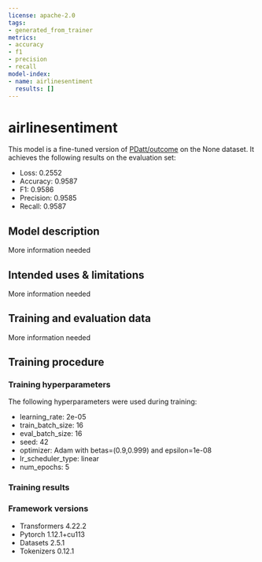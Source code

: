 ```yaml
---
license: apache-2.0
tags:
- generated_from_trainer
metrics:
- accuracy
- f1
- precision
- recall
model-index:
- name: airlinesentiment
  results: []
---
```


<!-- This model card has been generated automatically according to the information the Trainer had access to. You
should probably proofread and complete it, then remove this comment. -->

# airlinesentiment

This model is a fine-tuned version of [PDatt/outcome](https://huggingface.co/PDatt/outcome) on the None dataset.
It achieves the following results on the evaluation set:
- Loss: 0.2552
- Accuracy: 0.9587
- F1: 0.9586
- Precision: 0.9585
- Recall: 0.9587

## Model description

More information needed

## Intended uses & limitations

More information needed

## Training and evaluation data

More information needed

## Training procedure

### Training hyperparameters

The following hyperparameters were used during training:
- learning_rate: 2e-05
- train_batch_size: 16
- eval_batch_size: 16
- seed: 42
- optimizer: Adam with betas=(0.9,0.999) and epsilon=1e-08
- lr_scheduler_type: linear
- num_epochs: 5

### Training results



### Framework versions

- Transformers 4.22.2
- Pytorch 1.12.1+cu113
- Datasets 2.5.1
- Tokenizers 0.12.1
